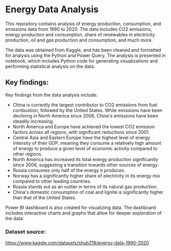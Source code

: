 # Energy Data Analysis

This repository contains analysis of energy production, consumption, and emissions data from 1990 to 2020. The data includes CO2 emissions, energy production and consumption, share of renewables in electricity production, oil and gas production and consumption, and much more.

The data was obtained from Kaggle, and has been cleaned and formatted for analysis using the Python and Power Query. The analysis is presented in notebook, which includes Python code for generating visualizations and performing statistical analysis on the data.



## Key findings:

Key findings from the data analysis include:

* China is currently the largest contributor to CO2 emissions from fuel combustion, followed by the United States. While emissions have been declining in North America since 2006, China's emissions have been steadily increasing.
* North America and Europe have achieved the lowest CO2 emission factors across all regions, with significant reductions since 2001.
* Central Asia and Eastern Europe have the highest level of energy intensity of their GDP, meaning they consume a relatively high amount of energy to produce a given level of economic activity compared to other regions.
* North America has increased its total energy production significantly since 2006, suggesting a transition towards other sources of energy.
* Russia consumes only half of the energy it produces.
* Norway has a significantly higher share of electricity in its energy mix compared to other leading countries.
* Russia stands out as an outlier in terms of its natural gas production.
* China's domestic consumption of coal and lignite is significantly higher than that of the United States.


  
  
Power BI dashboard is also created for visualizing  data. The dashboard includes interactive charts and graphs that allow for deeper exploration of the data:  


### Dataset source: 
https://www.kaggle.com/datasets/shub218/energy-data-1990-2020
